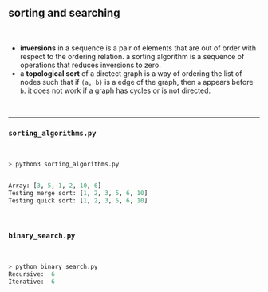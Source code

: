 ## sorting and searching

<br>

* **inversions** in a sequence is a pair of elements that are out of order with respect to the ordering relation. a sorting algorithm is a sequence of operations that reduces inversions to zero.
* a **topological sort** of a diretect graph is a way of ordering the list of nodes such that if `(a, b)` is a edge of the graph, then `a` appears before `b`. it does not work if a graph has cycles or is not directed.


<br>

----

### `sorting_algorithms.py`

<br>

```python
> python3 sorting_algorithms.py


Array: [3, 5, 1, 2, 10, 6]
Testing merge sort: [1, 2, 3, 5, 6, 10]
Testing quick sort: [1, 2, 3, 5, 6, 10]
```

<br>

### `binary_search.py`

<br>

```python
> python binary_search.py
Recursive:  6
Iterative:  6
```

